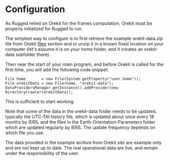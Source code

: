 <!--- Copyright 2013-2014 CS Systèmes d'Information
  Licensed under the Apache License, Version 2.0 (the "License");
  you may not use this file except in compliance with the License.
  You may obtain a copy of the License at
  
    http://www.apache.org/licenses/LICENSE-2.0
  
  Unless required by applicable law or agreed to in writing, software
  distributed under the License is distributed on an "AS IS" BASIS,
  WITHOUT WARRANTIES OR CONDITIONS OF ANY KIND, either express or implied.
  See the License for the specific language governing permissions and
  limitations under the License.
-->

Configuration
=============

As Rugged relied on Orekit for the frames computation, Orekit
must be properly initialized for Rugged to run.

The simplest way to configure is to first retrieve the example orekit-data.zip
file from Orekit [files](https://www.orekit.org/forge/projects/orekit/files) section
and to unzip it in a known fixed location on your computer (let's assume it is on
your home folder, and it creates an orekit-data subfolder there).

Then near the start of your main program, and before Orekit is called for the
first time, you will add the following code snippet:

    File home       = new File(System.getProperty("user.home"));
    File orekitData = new File(home, "orekit-data");
    DataProvidersManager.getInstance().addProvider(new DirectoryCrawler(orekitData));

This is sufficient to start working.

Note that some of the data in the orekit-data folder needs to be updated,
typically the UTC-TAI.history file, which is updated about once every 18 months
by IERS, and the files in the Earth-Orientation-Parameters folder which are updated
regularly by IERS. The update frequency depends on which file you use.

The data provided in the example archive from Orekit site are example only and are
not kept up to date. The real operational data are live, and remain under the
responsibility of the user.